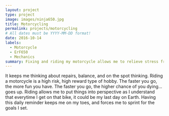 ```yaml
---
layout: project
type: project
image: images/ninja650.jpg
title: Motorcycling
permalink: projects/motorcycling
# All dates must be YYYY-MM-DD format!
date: 2016-10-14
labels:
  - Motorcycle
  - ErF650
  - Mechanics
summary: Fixing and riding my motorcycle allows me to relieve stress from school.
---
```

 
  It keeps me thinking about repairs, balance, and on the spot thinking. Riding a motorcycle is a high risk, high reward type of hobby. The faster you go, the more fun you have. The faster you go, the higher chance of you dying... goes up. Riding allows me to put things into perspective as I understand that everytime I get on that bike, it could be my last day on Earth. Having this daily reminder keeps me on my toes, and forces me to sprint for the goals I set.
 
